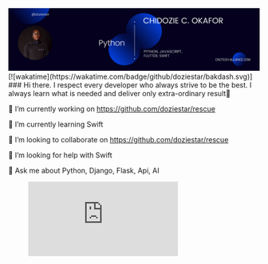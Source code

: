 <img src="DOZIE2.png">
[![wakatime](https://wakatime.com/badge/github/doziestar/bakdash.svg)]
### Hi there. I respect every developer who always strive to be the best. I always learn what is needed and deliver only extra-ordinary result👋

🔭 I’m currently working on https://github.com/doziestar/rescue

🌱 I’m currently learning Swift

👯 I’m looking to collaborate on https://github.com/doziestar/rescue

🤔 I’m looking for help with Swift

💬 Ask me about Python, Django, Flask, Api, AI
<figure><embed src="https://wakatime.com/share/@doziestar/e9c9eb09-7830-4b0b-bc1c-2305549ed687.svg"></embed></figure>
<!--
**doziestar/doziestar** is a ✨ _special_ ✨ repository because its `README.md` (this file) appears on your GitHub profile.
https://github-profile-trophy.vercel.app/?username=doziestar&row=2&column=3
🔭 I’m currently working on https://github.com/doziestar/rescue
🌱 I’m currently learning Swift
👯 I’m looking to collaborate on https://github.com/doziestar/rescue
🤔 I’m looking for help with Swift
💬 Ask me about Python, Django, Flask, Api, AI

Here are some ideas to get you started:


- 📫 How to reach me: ...
- 😄 Pronouns: ...
- ⚡ Fun fact: ...
-->
